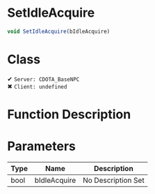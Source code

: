 # SetIdleAcquire
```js	
void SetIdleAcquire(bIdleAcquire)
```
# Class
✔ `Server: CDOTA_BaseNPC`  
✖ `Client: undefined`  

# Function Description

# Parameters
Type|Name|Description
--|--|--
bool|bIdleAcquire|No Description Set
